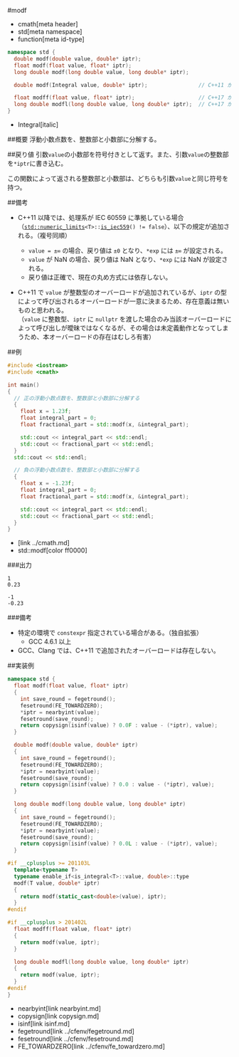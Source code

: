 #modf
* cmath[meta header]
* std[meta namespace]
* function[meta id-type]

```cpp
namespace std {
  double modf(double value, double* iptr);
  float modf(float value, float* iptr);
  long double modf(long double value, long double* iptr);

  double modf(Integral value, double* iptr);                // C++11 から

  float modff(float value, float* iptr);                    // C++17 から
  long double modfl(long double value, long double* iptr);  // C++17 から
}
```
* Integral[italic]

##概要
浮動小数点数を、整数部と小数部に分解する。


##戻り値
引数`value`の小数部を符号付きとして返す。また、引数`value`の整数部を`*iptr`に書き込む。

この関数によって返される整数部と小数部は、どちらも引数`value`と同じ符号を持つ。


##備考
- C++11 以降では、処理系が IEC 60559 に準拠している場合（[`std::numeric_limits`](../limits/numeric_limits.md)`<T>::`[`is_iec559`](../limits/numeric_limits/is_iec559.md)`() != false`）、以下の規定が追加される。（複号同順）
	- `value = ±∞` の場合、戻り値は `±0` となり、`*exp` には `±∞` が設定される。
	- `value` が NaN の場合、戻り値は NaN となり、`*exp` には NaN が設定される。
	- 戻り値は正確で、現在の丸め方式には依存しない。

- C++11 で `value` が整数型のオーバーロードが追加されているが、`iptr` の型によって呼び出されるオーバーロードが一意に決まるため、存在意義は無いものと思われる。  
    （`value` に整数型、`iptr` に `nullptr` を渡した場合のみ当該オーバーロードによって呼び出しが曖昧ではなくなるが、その場合は未定義動作となってしまうため、本オーバーロードの存在はむしろ有害）


##例
```cpp
#include <iostream>
#include <cmath>

int main()
{
  // 正の浮動小数点数を、整数部と小数部に分解する
  {
    float x = 1.23f;
    float integral_part = 0;
    float fractional_part = std::modf(x, &integral_part);

    std::cout << integral_part << std::endl;
    std::cout << fractional_part << std::endl;
  }
  std::cout << std::endl;

  // 負の浮動小数点数を、整数部と小数部に分解する
  {
    float x = -1.23f;
    float integral_part = 0;
    float fractional_part = std::modf(x, &integral_part);

    std::cout << integral_part << std::endl;
    std::cout << fractional_part << std::endl;
  }
}
```
* <cmath>[link ../cmath.md]
* std::modf[color ff0000]

###出力
```
1
0.23

-1
-0.23
```

###備考
- 特定の環境で `constexpr` 指定されている場合がある。（独自拡張）
	- GCC 4.6.1 以上
- GCC、Clang では、C++11 で追加されたオーバーロードは存在しない。


##実装例
```cpp
namespace std {
  float modf(float value, float* iptr)
  {
    int save_round = fegetround();
    fesetround(FE_TOWARDZERO);
    *iptr = nearbyint(value);
    fesetround(save_round);
    return copysign(isinf(value) ? 0.0F : value - (*iptr), value);
  }

  double modf(double value, double* iptr)
  {
    int save_round = fegetround();
    fesetround(FE_TOWARDZERO);
    *iptr = nearbyint(value);
    fesetround(save_round);
    return copysign(isinf(value) ? 0.0 : value - (*iptr), value);
  }

  long double modf(long double value, long double* iptr)
  {
    int save_round = fegetround();
    fesetround(FE_TOWARDZERO);
    *iptr = nearbyint(value);
    fesetround(save_round);
    return copysign(isinf(value) ? 0.0L : value - (*iptr), value);
  }

#if __cplusplus >= 201103L
  template<typename T>
  typename enable_if<is_integral<T>::value, double>::type
  modf(T value, double* iptr)
  {
    return modf(static_cast<double>(value), iptr);
  }
#endif

#if __cplusplus > 201402L
  float modff(float value, float* iptr)
  {
    return modf(value, iptr);
  }

  long double modfl(long double value, long double* iptr)
  {
    return modf(value, iptr);
  }
#endif
}
```
* nearbyint[link nearbyint.md]
* copysign[link copysign.md]
* isinf[link isinf.md]
* fegetround[link ../cfenv/fegetround.md]
* fesetround[link ../cfenv/fesetround.md]
* FE_TOWARDZERO[link ../cfenv/fe_towardzero.md]
